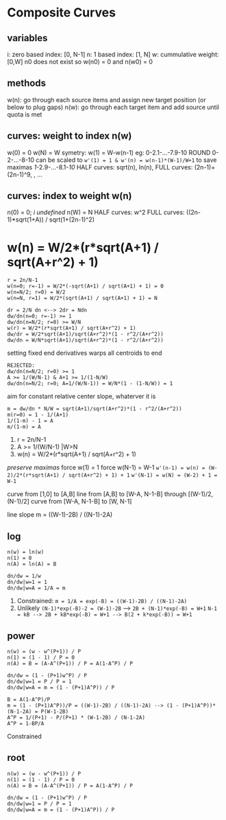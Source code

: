 # Composite Curves

## variables
i: zero based index: [0, N-1]
n: 1 based index: [1, N]
w: cummulative weight: [0,W]
n0 does not exist so w(n0) = 0 and n(w0) = 0

## methods
w(n): go through each source items and assign new target position (or below to plug gaps)
n(w): go through each target item and add source until quota is met

## curves: weight to index n(w)
w(0) = 0
w(N) = W
symetry: w(1) = W-w(n-1) eg: 0-2.1-...-7.9-10 ROUND 0-2-...-8-10
can be scaled to `w'(1) = 1 & w'(n) = w(n-1)*(W-1)/W+1` to save maximas *1*-2.9-...-8.1-*10*
HALF curves: sqrt(n), ln(n),
FULL curves: (2n-1)+(2n-1)^9, , ...


## curves: index to weight w(n)
n(0) = 0; *i undefined*
n(W) = N
HALF curves: w^2
FULL curves: ((2n-1)*sqrt(1+A)) / sqrt(1+(2n-1)^2)

# w(n) = W/2*(r*sqrt(A+1) / sqrt(A+r^2) + 1)
```
r = 2n/N-1
w(n=0; r=-1) = W/2*(-sqrt(A+1) / sqrt(A+1) + 1) = 0
w(n=N/2; r=0) = W/2
w(n=N, r=1) = W/2*(sqrt(A+1) / sqrt(A+1) + 1) = N
```
```
dr = 2/N dn <--> 2dr = Ndn
dw/dn(n=0; r=-1) >= 1
dw/dn(n=N/2; r=0) >= W/N
w(r) = W/2*(r*sqrt(A+1) / sqrt(A+r^2) + 1)
dw/dr = W/2*sqrt(A+1)/sqrt(A+r^2)*(1 - r^2/(A+r^2))
dw/dn = W/N*sqrt(A+1)/sqrt(A+r^2)*(1 - r^2/(A+r^2))
```
setting fixed end derivatives warps all centroids to end
```
REJECTED:
dw/dn(n=N/2; r=0) >= 1
A >= 1/(W/N-1) & A+1 >= 1/(1-N/W)
dw/dn(n=N/2; r=0; A=1/(W/N-1)) = W/N*(1 - (1-N/W)) = 1
```
aim for constant relative center slope, whaterver it is
```
m = dw/dn * N/W = sqrt(A+1)/sqrt(A+r^2)*(1 - r^2/(A+r^2))
m(r=0) = 1 - 1/(A+1)
1/(1-m) - 1 = A
m/(1-m) = A
```

1. r = 2n/N-1
2. A >= 1/(W/N-1) |W>N
3. w(n) = W/2*(r*sqrt(A+1) / sqrt(A+r^2) + 1)

*preserve maximas*
force w(1) = 1
force w(N-1) = W-1
`w'(n-1) = w(n) = (W-2)/2*(r*sqrt(A+1) / sqrt(A+r^2) + 1) + 1`
`w'(N-1) = w(N) = (W-2) + 1 = W-1`










curve from [1,0] to [A,B]
line from [A,B] to [W-A, N-1-B] through [(W-1)/2, (N-1)/2]
curve from [W-A, N-1-B] to [W, N-1]

line slope m = ((W-1)-2B) / ((N-1)-2A)

## log
```
n(w) = ln(w)
n(1) = 0
n(A) = ln(A) = B
```
```
dn/dw = 1/w
dn/dw|w=1 = 1
dn/dw|w=A = 1/A = m
```
1. Constrained: `m = 1/A = exp(-B) = ((W-1)-2B) / ((N-1)-2A)`
2. Unlikely `(N-1)*exp(-B)-2 = (W-1)-2B` --> `2B + (N-1)*exp(-B) = W+1`
`N-1 = kB --> 2B + kB*exp(-B) = W+1 --> B(2 + k*exp(-B)) = W+1`

## power
```
n(w) = (w - w^(P+1)) / P
n(1) = (1 - 1) / P = 0
n(A) = B = (A-A^(P+1)) / P = A(1-A^P) / P
```
```
dn/dw = (1 - (P+1)w^P) / P
dn/dw|w=1 = P / P = 1
dn/dw|w=A = m = (1 - (P+1)A^P)) / P
```
```
B = A(1-A^P)/P
m = (1 - (P+1)A^P))/P = ((W-1)-2B) / ((N-1)-2A) --> (1 - (P+1)A^P))*(N-1-2A) = P(W-1-2B)
A^P = 1/(P+1) - P/(P+1) * (W-1-2B) / (N-1-2A)
A^P = 1-BP/A
```
Constrained


## root
```
n(w) = (w - w^(P+1)) / P
n(1) = (1 - 1) / P = 0
n(A) = B = (A-A^(P+1)) / P = A(1-A^P) / P
```
```
dn/dw = (1 - (P+1)w^P) / P
dn/dw|w=1 = P / P = 1
dn/dw|w=A = m = (1 - (P+1)A^P)) / P
```


